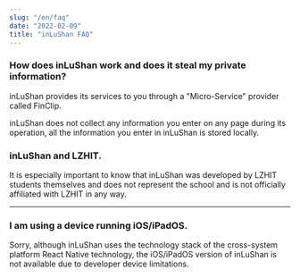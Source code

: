 ```yaml
---
slug: "/en/faq"
date: "2022-02-09"
title: "inLuShan FAQ"
---
```


### How does inLuShan work and does it steal my private information?

inLuShan provides its services to you through a "Micro-Service" provider called FinClip.

inLuShan does not collect any information you enter on any page during its operation, all the information you enter in inLuShan is stored locally.

### inLuShan and LZHIT.

It is especially important to know that inLuShan was developed by LZHIT students themselves and does not represent the school and is not officially affiliated with LZHIT in any way.


---- 


### I am using a device running iOS/iPadOS.

Sorry, although inLuShan uses the technology stack of the cross-system platform React Native technology, the iOS/iPadOS version of inLuShan is not available due to developer device limitations.